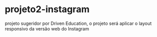 # projeto2-instagram
projeto sugeridor por Driven Education, o projeto será aplicar o layout responsivo da versão web do Instagram
